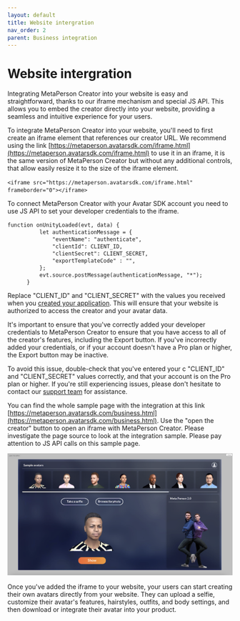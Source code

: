 ```yaml
---
layout: default
title: Website intergration
nav_order: 2
parent: Business integration
---
```


# [](#header-1)Website intergration

Integrating MetaPerson Creator into your website is easy and straightforward, thanks to our iframe mechanism and special JS API. This allows you to embed the creator directly into your website, providing a seamless and intuitive experience for your users.

To integrate MetaPerson Creator into your website, you'll need to first create an iframe element that references our creator URL. We recommend using the link [https://metaperson.avatarsdk.com/iframe.html](https://metaperson.avatarsdk.com/iframe.html) to use it in an iframe, it is the same version of MetaPerson Creator but without any additional controls, that allow easily resize it to the size of the iframe element. 

`<iframe src="https://metaperson.avatarsdk.com/iframe.html" frameborder="0"></iframe>`

To connect MetaPerson Creator with your Avatar SDK account you need to use JS API to set your developer credentials to the iframe. 

```
function onUnityLoaded(evt, data) {
          let authenticationMessage = {
              "eventName": "authenticate",
              "clientId": CLIENT_ID,
              "clientSecret": CLIENT_SECRET,
              "exportTemplateCode" : "",
          };
          evt.source.postMessage(authenticationMessage, "*");
      }
```

Replace "CLIENT_ID" and "CLIENT_SECRET" with the values you received when you [created your application](getting_started). This will ensure that your website is authorized to access the creator and your avatar data.

It's important to ensure that you've correctly added your developer credentials to MetaPerson Creator to ensure that you have access to all of the creator's features, including the Export button. If you've incorrectly added your credentials, or if your account doesn't have a Pro plan or higher, the Export button may be inactive.

To avoid this issue, double-check that you've entered your c "CLIENT_ID" and "CLIENT_SECRET" values correctly, and that your account is on the Pro plan or higher. If you're still experiencing issues, please don't hesitate to contact our [support team](mailto:support@avatarsdk.com) for assistance.

You can find the whole sample page with the integration at this link [https://metaperson.avatarsdk.com/business.html](https://metaperson.avatarsdk.com/business.html). Use the "open the creator" button to open an iframe with MetaPerson Creator. Please investigate the page source to look at the integration sample. Please pay attention to JS API calls on this sample page. 

![](assets/img/sample_page.png)

Once you've added the iframe to your website, your users can start creating their own avatars directly from your website. They can upload a selfie, customize their avatar's features, hairstyles, outfits, and body settings, and then download or integrate their avatar into your product.
	
